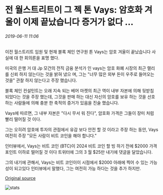 # 전 월스트리트이 그 젝 톤 Vays: 암호화 겨울이 이제 끝났습니다 증거가 없다 ...

###### 2019-06-11 11:06

이전 월스트리트 임원 및 현재 블록 체인 연구원 톤 Vays는 암호 겨울이 끝났습니다 사실에 대 한 회의론을 표명 했다.

미국의 은행 거 대 Jp 모건의 전직 금융 분석가 인 vays는 암호 화폐 시장의 최근 랠리를 신뢰 하지 않는다는 것을 밝혀 냈으 며, 그는 "너무 많은 외부 돈이 우주로 들어오는 것을" 관찰 하지 않는다고 주장 했습니다.

블록 체인 컨설턴트는 오래 지속 되는 베어 마켓의 최근 역이 내부 자본에 의해 뒷받침 되었다는 것을 주장 했는데, 그것을 판매 하는 대신 자신의 암호를 보유 하는 것을 선호 하는 사람들에 의해 충분 한 축적의 증거가 있음을 진술 했습니다.

Vays에 따르면, 그 내부 자본은 "다시 무서 워 진다", 암호화 가격은 그들이 장미 처럼 빨리 떨어질 것 이다.

그는 오히려 암호에 투자의 관점에서 유감 보다 안전 할 것 이라고 주장 하는 동안, Vays 여전히 주장 "모든 사람이 비트 코인을 해야 합니다."

인터뷰에서, Vays는 비트 코인 (BTC)이 2024 비트 코인 할 빙 하기 전에 $2000 가격 포인트 이하로 떨어질 것 이다 트위터에 그의 3 월 $25만 내기에 댓글을 달았습니다.

그의 내기에 관해서, Vays는 비트 코인이이 시점에서 $2000 아래에 찍어 수 있는 가능성이 되고있다 인터뷰에서 말했다, 그는 여전히 가능 하다는 것을 추가 하지만.

[Original source](https://cointelegraph.com/news/former-wall-street-exec-tone-vays-there-is-no-evidence-that-the-crypto-winter-is-now-over)

![stats](https://c.statcounter.com/11760860/0/a89fa40b/1/ "stats")